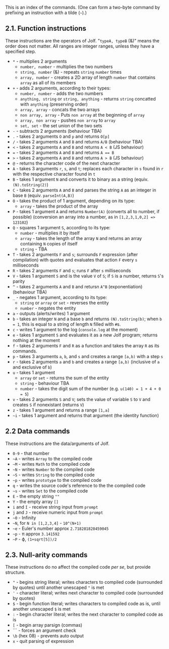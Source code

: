 This is an index of the commands.
(One can form a two-byte command by prefixing an instruction with a tilde (`~`).)

## 2.1. Function instructions
These instructions are the operators of Jolf. "`typeA, typeB` (&)" means the order does not matter. All ranges are integer ranges, unless they have a specified step.

 * `*` - multiplies 2 arguments
   * `number, number` - multiplies the two numbers
   * `string, number` (&) - repeats `string` `number` times
   * `array, number` - creates a 2D array of length `number` that contains `array` as all of its members
 * `+` - adds 2 arguments, according to their types:
   * `number, number` - adds the two numbers
   * `anything, string` or `string, anything` - returns `string` concatted with `anything` (preserving order)
   * `array, array` - concats the two arrays
   * `non array, array` - Puts `non array` at the beginning of `array`
   * `array, non array` - pushes `non array` to `array`
   * `set, set` - the set union of the two sets
 * `-` - subtracts 2 arguments (behaviour TBA)
 * `.` - takes 2 arguments `O` and `p` and returns `O[p]`
 * `/` - takes 2 arguments `A` and `B` and returns `A/B` (behaviour TBA)
 * `<` - takes 2 arguments `A` and `B` and returns `A < B` (JS behaviour)
 * `=` - takes 2 arguments `A` and `B` and returns `A == B`
 * `>` - takes 2 arguments `A` and `B` and returns `A > B` (JS behaviour)
 * `@` - returns the character code of the next character
 * `A` - takes 3 arguments `r`, `s`, and `t`; replaces each character in `s` found in `r` with the respective character found in `t`
 * `B` - takes 1 argument `N` and converts it to binary as a string (equiv. `(N).toString(2)`)
 * `C` - takes 2 arguments `A` and `B` and parses the string `A` as an integer in base `B` (equiv. `parseInt(A,B)`)
 * `O` - takes the product of 1 argument, depending on its type:
   * `array` - takes the product of the array
 * `P` - takes 1 argument `A` and returns `Number(A)` (converts all to number, if possible) (conversion an array into a number, as in `[1,2,3,1,0,2] => 123102`)
 * `Q` - squares 1 argument `S`, according to its type:
   * `number` - multiplies it by itself
   * `array` - takes the length of the array `N` and returns an array containing `N` copies of itself
   * `string` - TBA
 * `T` - takes 2 arguments `F` and `s`; surrounds `F` expression (after compilation) with quotes and evaluates that action `F` every `s` milliseconds
 * `R` - takes 2 arguments `F` and `s`; runs `F` after `s` milliseconds
 * `V` - takes 1 argument `S` and is the value `V` of `S`; if `S` is a number, returns `S`'s parity
 * `^` - takes 2 arguments `A` and `B` and retursn `A^B` (exponentiation) (behaviour TBA)
 * `_` - negates 1 argument, according to its type:
   * `string` or `array` or `set` - reverses the entity
   * `number` - negates the entity
 * `a` - outputs (alerts/writes) 1 argument
 * `b` - takes an integer `N` and a base `b` and returns `(N).toString(b)`; when `b = 1`, this is equal to a string of length `N` filled with `#`s.
 * `c` - writes 1 argument to the log (`console.log` at the moment)
 * `e` - takes 1 argument `S` and evaluates it as a new Jolf program; returns nothing at the moment
 * `f` - takes 2 arguments `F` and `R` as a function and takes the array `R` as its commands.
 * `p` - takes 3 arguments `a`, `b`, and `s` and creates a range `[a,b)` with a step `s`
 * `r` - takes 2 arguments `a` and `b` and creates a range `[a,b)` (inclusive of `a` and exclusive of `b`)
 * `u` - takes 1 argument
   * `array` or `set` - returns the sum of the entity
   * `string` - behaviour TBA
   * `number` - takes the digit sum of the number (e.g. `u(140) = 1 + 4 + 0 = 5`)
 * `v` - takes 2 arguments `S` and `V`; sets the value of variable `S` to `V` and creates `S` if nonexistant (returns `V`)
 * `z` - takes 1 argument and returns a range `[1,a]`
 * `~i` - takes 1 argument and returns that argument (the identity function)

## 2.2 Data commands
These instructions are the data/arguments of Jolf.

 * `0-9` - that number
 * `~A` - writes `Array` to the compiled code
 * `~M` - writes `Math` to the compiled code
 * `~N` - writes `Number` to the compiled code
 * `~S` - writes `String` to the compiled code
 * `~p` - writes `prototype` to the compiled code
 * `q` - writes the source code's reference to the the compiled code
 * `~s` - writes `Set` to the compiled code
 * `E` - the empty string `""`
 * `Y` - the empty array `[]`
 * `i` and `I` - receive string input from `prompt`
 * `j` and `J` - receive numeric input from `prompt`
 * `~0` - Infinity
 * `~N`, for `N in [1,2,3,4]` - `10^(N+1)`
 * `~e` - Euler's number approx `2.718281828459045`
 * `~p` - &pi; approx `3.141592`
 * `~P` - &varphi;, `(1+sqrt[5])/2`

## 2.3. Null-arity commands
These instructions do no affect the compiled code _per se_, but provide structure.

 * `"` - begins string literal; writes characters to compiled code (surrounded by quotes) until another unescaped `"` is met
 * `'` - character literal; writes next character to compiled code (surrounded by quotes)
 * `$` - begin function literal; writes characters to compiled code as is, until another unescaped `$` is met
 * `:` - begin character literal; writes the next character to compiled code as is
 * `[` - begin array parsign (commas)
 * `\`` - forces an argument check
 * `\b` (hex 08) - prevents auto output
 * `x` - quit parsing of expression
